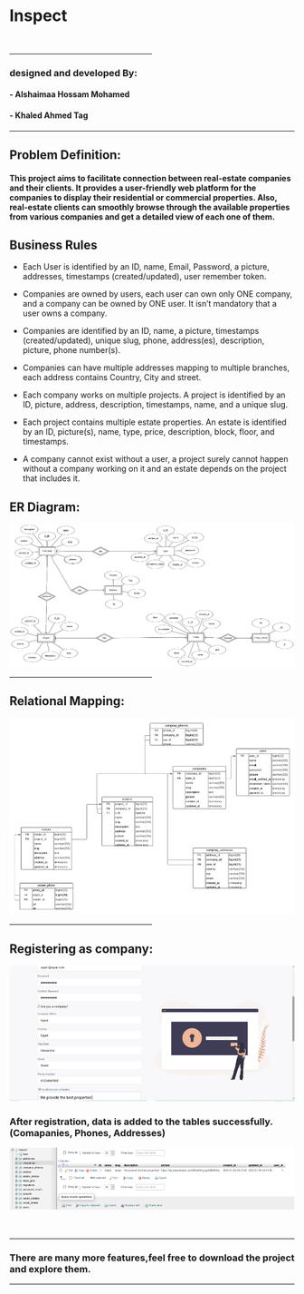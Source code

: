 #                                                                              Inspect
<br>
<hr style="color:rgb(100,100,100);width:50%;">

### designed and developed By:
#### - Alshaimaa Hossam Mohamed
#### - Khaled Ahmed Tag

<hr style="color:rgb(100,100,100)">

## Problem Definition:
#### This project aims to facilitate connection between real-estate companies and their clients. It provides a user-friendly web platform for the companies to display their residential or commercial properties. Also, real-estate clients can smoothly browse through the available properties from various companies and get a detailed view of each one of them. 

## Business Rules
-	Each User is identified by an ID, name, Email, Password, a picture,  addresses, timestamps (created/updated), user remember token.


-	Companies are owned by users, each user can own only ONE company, and a company can be owned by ONE user. It isn’t mandatory that a user owns a company.


-	Companies are identified by an ID, name, a picture, timestamps (created/updated), unique slug, phone, address(es), description, picture, phone number(s).


-	Companies can have multiple addresses mapping to multiple branches, each address contains Country, City and street.


-	Each company works on multiple projects. A project is identified by an ID, picture, address, description, timestamps, name, and a unique slug.


-	Each project contains multiple estate properties. An estate is identified by an ID, picture(s), name, type, price, description, block, floor, and timestamps.


-	A company cannot exist without a user, a project surely cannot happen without a company working on it and an estate depends on the project that includes it.

## ER Diagram:

![img_4.png](img_4.png)
<hr style="color:rgb(100,100,100);width:50%;">

## Relational Mapping:

![img_6.png](img_6.png)
<hr style="color:rgb(100,100,100);width:50%;">

## Registering as company:
![img_8.png](img_8.png)


### After registration, data is added to the tables successfully. (Comapanies, Phones, Addresses)
![img_10.png](img_10.png)
<br>
<br>
<br>
<hr style="color:rgb(100,100,100);">

### There are many more features,feel free to download the project and explore them.

<hr style="color:rgb(100,100,100);">
<br>
<br>
<br>
